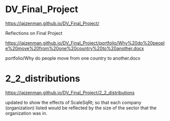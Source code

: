 # DV_Final_Project
https://jajzenman.github.io/DV_Final_Project/

Reflections on Final Project

https://jajzenman.github.io/DV_Final_Project/portfolio/Why%20do%20people%20move%20from%20one%20country%20to%20another.docx

portfolio/Why do people move from one country to another.docx

2_2_distributions
=================
https://jajzenman.github.io/DV_Final_Project/2_2_distributions

updated to show the effects of ScaleSqRt; so that each company (organization) listed would be reflected by the size of the sector that the organization was in.


